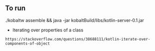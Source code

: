 ## To run

./kobaltw assemble && java -jar kobaltBuild/libs/kotlin-server-0.1.jar

- Iterating over properties of a class

`https://stackoverflow.com/questions/38688111/kotlin-iterate-over-components-of-object`